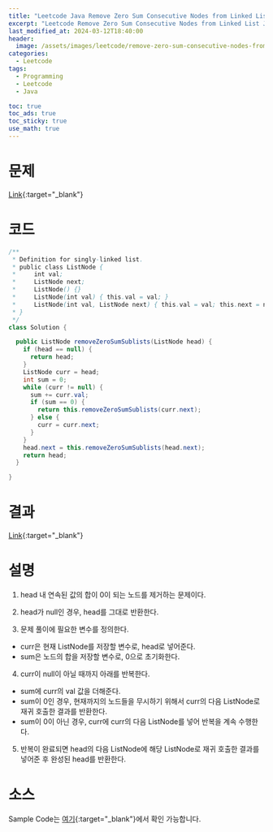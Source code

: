 ```yaml
---
title: "Leetcode Java Remove Zero Sum Consecutive Nodes from Linked List"
excerpt: "Leetcode Remove Zero Sum Consecutive Nodes from Linked List Java"
last_modified_at: 2024-03-12T18:40:00
header:
  image: /assets/images/leetcode/remove-zero-sum-consecutive-nodes-from-linked-list.png
categories:
  - Leetcode
tags:
  - Programming
  - Leetcode
  - Java

toc: true
toc_ads: true
toc_sticky: true
use_math: true
---
```

# 문제
[Link](https://leetcode.com/problems/remove-zero-sum-consecutive-nodes-from-linked-list){:target="_blank"}

# 코드
```java
/**
 * Definition for singly-linked list.
 * public class ListNode {
 *     int val;
 *     ListNode next;
 *     ListNode() {}
 *     ListNode(int val) { this.val = val; }
 *     ListNode(int val, ListNode next) { this.val = val; this.next = next; }
 * }
 */
class Solution {

  public ListNode removeZeroSumSublists(ListNode head) {
    if (head == null) {
      return head;
    }
    ListNode curr = head;
    int sum = 0;
    while (curr != null) {
      sum += curr.val;
      if (sum == 0) {
        return this.removeZeroSumSublists(curr.next);
      } else {
        curr = curr.next;
      }
    }
    head.next = this.removeZeroSumSublists(head.next);
    return head;
  }

}
```

# 결과
[Link](https://leetcode.com/problems/remove-zero-sum-consecutive-nodes-from-linked-list/submissions/1201384225/){:target="_blank"}

# 설명
1. head 내 연속된 값의 합이 0이 되는 노드를 제거하는 문제이다.

2. head가 null인 경우, head를 그대로 반환한다.

3. 문제 풀이에 필요한 변수를 정의한다.
- curr은 현재 ListNode를 저장할 변수로, head로 넣어준다.
- sum은 노드의 합을 저장할 변수로, 0으로 초기화한다.

4. curr이 null이 아닐 때까지 아래를 반복한다.
- sum에 curr의 val 값을 더해준다.
- sum이 0인 경우, 현재까지의 노드들을 무시하기 위해서 curr의 다음 ListNode로 재귀 호출한 결과를 반환한다.
- sum이 0이 아닌 경우, curr에 curr의 다음 ListNode를 넣어 반복을 계속 수행한다.

5. 반복이 완료되면 head의 다음 ListNode에 해당 ListNode로 재귀 호출한 결과를 넣어준 후 완성된 head를 반환한다.

# 소스
Sample Code는 [여기](https://github.com/GracefulSoul/leetcode/blob/master/src/main/java/gracefulsoul/problems/RemoveZeroSumConsecutiveNodesFromLinkedList.java){:target="_blank"}에서 확인 가능합니다.